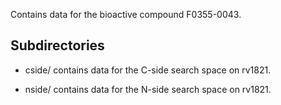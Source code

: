 Contains data for the bioactive compound F0355-0043.

## Subdirectories

- cside/ contains data for the C-side search space on rv1821.

- nside/ contains data for the N-side search space on rv1821.

